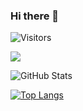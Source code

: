 ### Hi there 👋

![Visitors](https://visitor-badge.glitch.me/badge?page_id=py-jav&left_color=gray&right_color=blue)
 
![](https://github-profile-summary-cards.vercel.app/api/cards/profile-details?username=py-jav&theme=vue)
 
![GitHub Stats](https://github-readme-stats.vercel.app/api?username=py-jav&show_icons=true)
 
[![Top Langs](https://github-readme-stats.vercel.app/api/top-langs/?username=anuraghazra)](https://github.com/anuraghazra/github-readme-stats)


<!--
**py-jav/py-jav** is a ✨ _special_ ✨ repository because its `README.md` (this file) appears on your GitHub profile.

Here are some ideas to get you started:

- 🔭 I’m currently working on ...
- 🌱 I’m currently learning ...
- 👯 I’m looking to collaborate on ...
- 🤔 I’m looking for help with ...
- 💬 Ask me about ...
- 📫 How to reach me: ...
- 😄 Pronouns: ...
- ⚡ Fun fact: ...
-->
